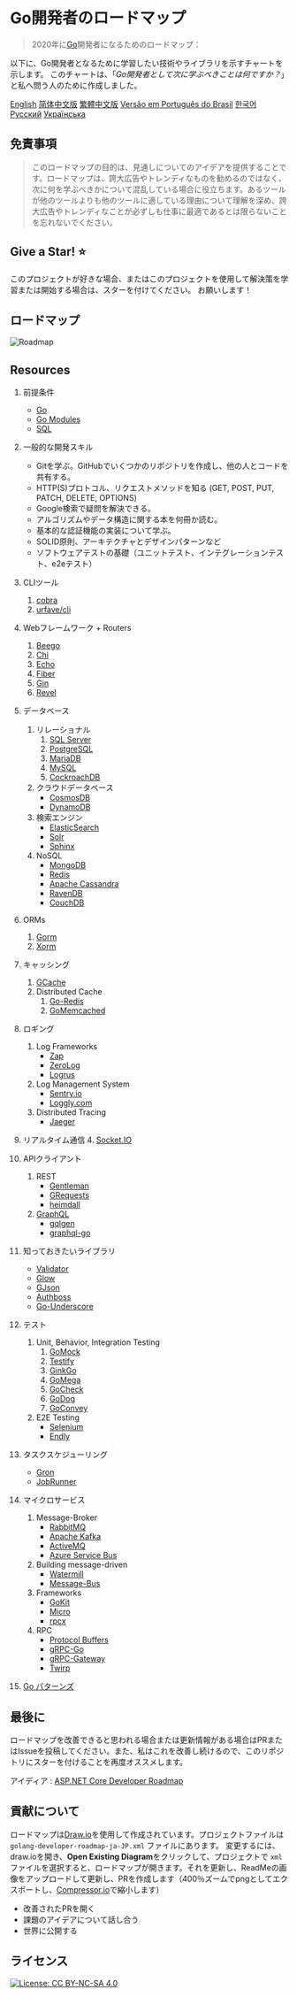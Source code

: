 # Go開発者のロードマップ

> 2020年に[Go](https://golang.org/)開発者になるためのロードマップ：

以下に、Go開発者となるために学習したい技術やライブラリを示すチャートを示します。 このチャートは、「*Go開発者として次に学ぶべきことは何ですか？*」と私へ問う人のために作成しました。

[English](../../ReadMe.md)
[简体中文版](../zh-CN/ReadMe-zh-CN.md)
[繁體中文版](../zh-TW/ReadMe-zh-TW.md)
[Versão em Português do Brasil](../pt-BR/ReadMe-pt-BR.md)
[한국어](../ko-KR/ReadMe-ko-KR.md)
[Русский](../ru-RU/ReadMe-ru-RU.md)
[Українська](../uk-UA/ReadMe-uk-UA.md)

## 免責事項

> このロードマップの目的は、見通しについてのアイデアを提供することです。ロードマップは、誇大広告やトレンディなものを勧めるのではなく、次に何を学ぶべきかについて混乱している場合に役立ちます。あるツールが他のツールよりも他のツールに適している理由について理解を深め、誇大広告やトレンディなことが必ずしも仕事に最適であるとは限らないことを忘れないでください。

## Give a Star! :star:

このプロジェクトが好きな場合、またはこのプロジェクトを使用して解決策を学習または開始する場合は、スターを付けてください。 お願いします！

## ロードマップ

![Roadmap](./golang-developer-roadmap-ja-JP.png)

## Resources

1. 前提条件

   - [Go](https://golangbot.com/)
   - [Go Modules](https://blog.golang.org/using-go-modules)
   - [SQL](https://www.w3schools.com/sql/default.asp)

2. 一般的な開発スキル

   - Gitを学ぶ。GitHubでいくつかのリポジトリを作成し、他の人とコードを共有する。
   - HTTP(S)プロトコル、リクエストメソッドを知る (GET, POST, PUT, PATCH, DELETE, OPTIONS)
   - Google検索で疑問を解決できる。
   - アルゴリズムやデータ構造に関する本を何冊か読む。
   - 基本的な認証機能の実装について学ぶ。
   - SOLID原則、アーキテクチャとデザインパターンなど
   - ソフトウェアテストの基礎（ユニットテスト、インテグレーションテスト、e2eテスト）

3. CLIツール
   1. [cobra](https://github.com/spf13/cobra)
   2. [urfave/cli](https://github.com/urfave/cli)

4. Webフレームワーク + Routers

   1. [Beego](https://github.com/astaxie/beego)
   2. [Chi](https://github.com/go-chi/chi)
   3. [Echo](https://github.com/labstack/echo)
   4. [Fiber](https://github.com/gofiber/fiber)
   5. [Gin](https://github.com/gin-gonic/gin)
   6. [Revel](https://github.com/revel/revel)

5. データベース

   1. リレーショナル
      1. [SQL Server](https://www.microsoft.com/en-us/sql-server/sql-server-2017)
      2. [PostgreSQL](https://www.postgresql.org/)
      3. [MariaDB](https://mariadb.org/)
      4. [MySQL](https://www.mysql.com/)
      5. [CockroachDB](https://www.cockroachlabs.com/)
   2. クラウドデータベース
      - [CosmosDB](https://docs.microsoft.com/en-us/azure/cosmos-db)
      - [DynamoDB](https://aws.amazon.com/dynamodb/)
   3. 検索エンジン
      - [ElasticSearch](https://www.elastic.co/)
      - [Solr](http://lucene.apache.org/solr/)
      - [Sphinx](http://sphinxsearch.com/)
   4. NoSQL
      - [MongoDB](https://www.mongodb.com/)
      - [Redis](https://redis.io/)
      - [Apache Cassandra](http://cassandra.apache.org/)
      - [RavenDB](https://github.com/ravendb/ravendb)
      - [CouchDB](http://couchdb.apache.org/)

6. ORMs

   1. [Gorm](https://github.com/jinzhu/gorm)
   2. [Xorm](https://github.com/go-xorm/xorm)

7. キャッシング

   1. [GCache](https://github.com/bluele/gcache)
   2. Distributed Cache
      1. [Go-Redis](https://github.com/go-redis/redis)
      2. [GoMemcached](https://github.com/bradfitz/gomemcache)

8. ロギング

   1. Log Frameworks
      - [Zap](https://github.com/uber-go/zap)
      - [ZeroLog](https://github.com/rs/zerolog)
      - [Logrus](https://github.com/sirupsen/logrus)
   2. Log Management System
      - [Sentry.io](http://sentry.io)
      - [Loggly.com](https://loggly.com)
   3. Distributed Tracing
      - [Jaeger](https://www.jaegertracing.io/)

9. リアルタイム通信
   4. [Socket.IO](https://socket.io/)

10. APIクライアント

    1. REST
       - [Gentleman](https://github.com/h2non/gentleman)
       - [GRequests](https://github.com/kennethreitz/grequests)
       - [heimdall](https://github.com/heimdal/heimdal)
    2. [GraphQL](https://graphql.org/)
       - [gqlgen](https://github.com/99designs/gqlgen)
       - [graphql-go](https://github.com/graph-gophers/graphql-go)

11. 知っておきたいライブラリ

    - [Validator](https://github.com/go-playground/validator)
    - [Glow](https://github.com/pytorch/glow)
    - [GJson](https://github.com/tidwall/gjson)
    - [Authboss](https://github.com/volatiletech/authboss)
    - [Go-Underscore](https://github.com/ahl5esoft/golang-underscore)

12. テスト

    1. Unit, Behavior, Integration Testing
       1. [GoMock](https://github.com/golang/mock)
       2. [Testify](https://github.com/stretchr/testify)
       3. [GinkGo](https://github.com/onsi/ginkgo)
       4. [GoMega](https://github.com/onsi/gomega)
       5. [GoCheck](https://github.com/go-check/check)
       6. [GoDog](https://github.com/DATA-DOG/godog)
       7. [GoConvey](https://github.com/smartystreets/goconvey)
    2. E2E Testing
       - [Selenium](https://github.com/tebeka/selenium)
       - [Endly](https://github.com/viant/endly)

13. タスクスケジューリング

    - [Gron](https://github.com/roylee0704/gron)
    - [JobRunner](https://github.com/bamzi/jobrunner)

14. マイクロサービス

    1. Message-Broker
       - [RabbitMQ](https://www.rabbitmq.com/tutorials/tutorial-one-go.html)
       - [Apache Kafka](https://kafka.apache.org/)
       - [ActiveMQ](https://github.com/apache/activemq)
       - [Azure Service Bus](https://docs.microsoft.com/en-us/azure/service-bus-messaging/service-bus-messaging-overview)
    2. Building message-driven
       - [Watermill](https://github.com/ThreeDotsLabs/watermill)
       - [Message-Bus](https://github.com/vardius/message-bus)
    3. Frameworks
         - [GoKit](https://github.com/go-kit/kit)
         - [Micro](https://github.com/micro/go-micro)
         - [rpcx](https://github.com/smallnest/rpcx)
    4. RPC
         - [Protocol Buffers](https://github.com/protocolbuffers/protobuf)
         - [gRPC-Go](https://github.com/grpc/grpc-go)
         - [gRPC-Gateway](https://github.com/grpc-ecosystem/grpc-gateway)
         - [Twirp](https://github.com/twitchtv/twirp)

15. [Go パターンズ](https://github.com/tmrts/go-patterns)

## 最後に

ロードマップを改善できると思われる場合または更新情報がある場合はPRまたはIssueを投稿してください。また、私はこれを改善し続けるので、このリポジトリにスターを付けることを再度オススメします。

アイディア : [ASP.NET Core Developer Roadmap](https://github.com/MoienTajik/AspNetCore-Developer-Roadmap)

## 貢献について

ロードマップは[Draw.io](https://www.draw.io/)を使用して作成されています。プロジェクトファイルは  `golang-developer-roadmap-ja-JP.xml` ファイルにあります。 変更するには、draw.ioを開き、**Open Existing Diagram**をクリックして、プロジェクトで `xml` ファイルを選択すると、ロードマップが開きます。それを更新し、ReadMeの画像をアップロードして更新し、PRを作成します（400％ズームでpngとしてエクスポートし、[Compressor.io](https://compressor.io/compress)で縮小します）

- 改善されたPRを開く
- 課題のアイデアについて話し合う
- 世界に公開する

## ライセンス

[![License: CC BY-NC-SA 4.0](https://img.shields.io/badge/License-CC%20BY--NC--SA%204.0-lightgrey.svg)](https://creativecommons.org/licenses/by-nc-sa/4.0/)
